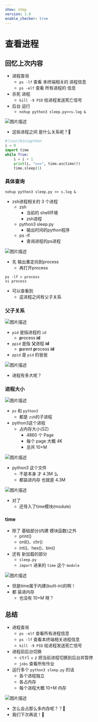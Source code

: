 ```yaml
---
show: step
version: 1.0
enable_checker: true
---
```


# 查看进程

## 回忆上次内容

- 进程查询
	- `ps -lf` 查看 本终端相关的 进程信息
	- `ps -elf` 查看 所有进程的 信息
- 杀死 进程
	- `kill -9 PID` 给进程发送死亡信号
- 后台 运行
	- `nohup python3 sleep.py>>s.log &`

![图片描述](https://doc.shiyanlou.com/courses/uid1190679-20221222-1671714081126)

- 这些进程之间 是什么关系呢？🤔

```python
#!/usr/bin/python
i = 0
import time
while True:
    i = i + 1
    print(i, "===", time.asctime())
    time.sleep(1)
```

### 具体查询

```
nohup python3 sleep.py >> s.log &
```


- zsh进程相关的 3 个进程
  - zsh
    - 当前的 shell环境
	- zsh进程
  - python3 sleep.py
	- 输出时间的python程序
  - ps -lf
	- 查询进程的ps进程

![图片描述](https://doc.shiyanlou.com/courses/uid1190679-20230127-1674819622952)

- 先 输出重定向到process
	- 再打开process

```
ps -lf > process
vi process
```
- 可以查看到
	- 这进程之间有父子关系


### 父子关系

![图片描述](https://doc.shiyanlou.com/courses/uid1190679-20221222-1671712744001)

- `pid` 是指进程的 `id`
  - **p**rocess **id**
- `ppid` 是指 **父**进程 **id**
  - **p**arent **p**rocess **id**
- `ppid` 是 `pid` 的爸爸 

![图片描述](https://doc.shiyanlou.com/courses/uid1190679-20230127-1674823224324)

- 进程有多大呢？

### 进程大小

![图片描述](https://doc.shiyanlou.com/courses/uid1190679-20221222-1671712744001)

- `ps` 和 `python3` 
	- 都是 `zsh`的子进程
- python3这个进程 
	- 占内存大小(SZ)
       - 4860 个 Page
       - 每个 page 大概 4K
	   - 总共 10+M 

![图片描述](https://doc.shiyanlou.com/courses/uid1190679-20210311-1615454528781)

- python3 这个文件
  - 不是本身 才 4.3M 么
  - 都装进内存 也就是 4.3M

![图片描述](https://doc.shiyanlou.com/courses/uid1190679-20230127-1674825130894)

- 对了
	- 还导入了time模块(module)

### time

- 除了 基础部分(内建 模块函数)之外
  - print()
  - ord()、chr()
  - int()、hex()、bin()
- 还有 新加载的部分
  - `sleep.py`
  - `import` 进来的 `time` 这个 `module`

![图片描述](https://doc.shiyanlou.com/courses/uid1190679-20230127-1674825310755)

- 但是time属于内建(built-in)的啊！
- 都 装进内存 
	- 也没有 10+M 呀？

## 总结

- 进程查询
	- `ps -elf` 查看所有进程信息
	- `ps -lf` 查看本终端相关进程信息
	- `kill -9 PID` 给进程发送死亡信号
- 进程前后台切换
	- <kbd>ctrl</kbd> + <kbd>z</kbd> 把当前进程切换到后台并暂停
	- `jobs` 查看所有作业
- 运行多个 `python3 sleep.py` 的话
	- 各个进程独立
	- 各占内存
	- 每个进程大概 10+M 内存

![图片描述](https://doc.shiyanlou.com/courses/uid1190679-20230127-1674825130894)

- 怎么会占那么多内存呢？？🤔
- 我们下次再说！👋
